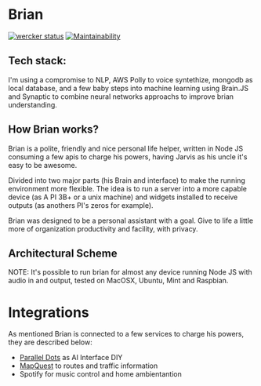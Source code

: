 # Brian
[![wercker status](https://app.wercker.com/status/f1efa13b6eefcdb923fa4762d53e5dae/s/master "wercker status")](https://app.wercker.com/project/byKey/f1efa13b6eefcdb923fa4762d53e5dae) [![Maintainability](https://api.codeclimate.com/v1/badges/2fa360d0b0c14db8ba9e/maintainability)](https://codeclimate.com/github/clucasalcantara/brian/maintainability)

## Tech stack:
I'm using a compromise to NLP, AWS Polly to voice syntethize, mongodb as local database, and a few baby steps into machine learning using Brain.JS and Synaptic to combine neural networks approachs to improve brian understanding.

## How Brian works?

Brian is a polite, friendly and nice personal life helper, written in Node JS consuming a few apis to charge his powers, having Jarvis as his uncle it's easy to be awesome.

Divided into two major parts (his Brain and interface) to make the running environment more flexible. The idea is to run a server into a more capable device (as A PI 3B+ or a unix machine) and widgets installed to receive outputs (as anothers PI's zeros for example).

Brian was designed to be a personal assistant with a goal. Give to life a little more of organization
productivity and facility, with privacy.

## Architectural Scheme

NOTE: It's possible to run brian for almost any device running Node JS with audio in and output, tested on MacOSX, Ubuntu, Mint and Raspbian.

# Integrations
As mentioned Brian is connected to a few services to charge his powers, they are described below:
  - [Parallel Dots](https://www.paralleldots.com/) as AI Interface DIY
  - [MapQuest](https://www.mapquest.com/) to routes and traffic information
  - Spotify for music control and home ambientantion
 
